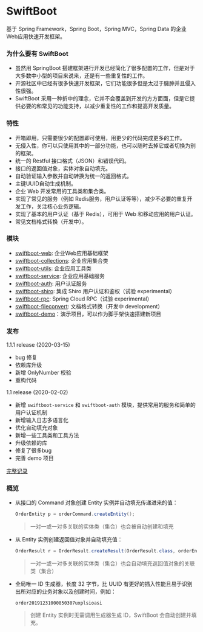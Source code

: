 # SwiftBoot

基于 Spring Framework，Spring Boot，Spring MVC，Spring Data 的企业Web应用快速开发框架。

### 为什么要有 SwiftBoot
* 虽然用 SpringBoot 搭建框架进行开发已经简化了很多配置的工作，但是对于大多数中小型的项目来说来，还是有一些重复性的工作。
* 开源社区中已经有很多快速开发框架，它们功能很多但是太过于臃肿并且侵入性很强。
* SwiftBoot 采用一种折中的理念，它并不会覆盖到开发的方方面面，但是它提供必要的和常见的功能支持，以减少重复性的工作和提高开发质量。

### 特性
* 开箱即用，只需要很少的配置即可使用，用更少的代码完成更多的工作。
* 无侵入性，你可以只使用其中的一部分功能，也可以随时去掉它或者切换为别的框架。
* 统一的 Restful 接口格式（JSON）和错误代码。
* 接口的返回值对象，实体对象自动填充。
* 自动验证输入参数并自动转换为统一的返回格式。
* 主键UUID自动生成机制。
* 企业 Web 开发常用的工具类和集合类。
* 实现了常见的服务（例如 Redis服务，用户认证等等），减少不必要的重复开发工作，关注核心业务逻辑。
* 实现了基本的用户认证（基于 Redis），可用于 Web 和移动应用的用户认证。
* 常见文档格式转换（开发中）。


### 模块
* [swiftboot-web](swiftboot-web/): 企业Web应用基础框架
* [swiftboot-collections](swiftboot-collections/): 企业应用集合类
* [swiftboot-utils](swiftboot-utils/): 企业应用工具类
* [swiftboot-service](swiftboot-service/): 企业应用基础服务
* [swiftboot-auth](swiftboot-auth/): 用户认证服务
* [swiftboot-shiro](swiftboot-shiro/): 集成 Shiro 用户认证和鉴权（试验 experimental）
* [swiftboot-rpc](swiftboot-rpc/): Spring Cloud RPC（试验 experimental）
* [swiftboot-fileconvert](swiftboot-fileconvert/): 文档格式转换（开发中 development）
* [swiftboot-demo](swiftboot-demo/)：演示项目，可以作为脚手架快速搭建新项目


### 发布

1.1.1 release (2020-03-15)
* bug 修复
* 依赖库升级
* 新增 OnlyNumber 校验
* 重构代码

1.1 release (2020-02-02) 
* 新增 `swiftboot-service` 和 `swiftboot-auth` 模块，提供常用的服务和简单的用户认证机制
* 新增输入日志多语言化
* 优化自动填充对象
* 新增一些工具类和工具方法
* 升级依赖的库
* 修复了很多bug
* 完善 demo 项目


[完整记录](changelog.md)

### 概览

	
* 从接口的 Command 对象创建 Entity 实例并自动填充传递进来的值：

	```java
	OrderEntity p = orderCommand.createEntity();
	```
 
    > 一对一或一对多关联的实体类（集合）也会被自动创建和填充

* 从 Entity 实例创建返回值对象并自动填充值：

	```java
	OrderResult r = OrderResult.createResult(OrderResult.class, orderEntity);
	```
 
    > 一对一或一对多关联的实体类（集合）也会自动填充返回值对象的关联类（集合）

* 全局唯一 ID 生成器，长度 32 字节，比 UUID 有更好的插入性能且易于识别出所对应的业务对象以及创建时间，例如：
    ```
    order20191231000850307uxplsioasi
    ```

    > 创建 Entity 实例时无需调用生成器生成 ID，SwiftBoot 会自动创建并填充。

